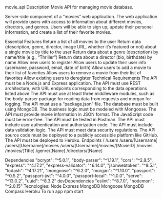 movie_api
Description
Movie API for managing movie database.

Server-side component of a “movies” web application. The web application will provide users with access to information about different movies, directors, and genres. Users will be able to sign up, update their personal information, and create a list of their favorite movies..

Essential Features
Return a list of all movies to the user
Return data (description, genre, director, image URL, whether it’s featured or not) about a single movie by title to the user
Return data about a genre (description) by name/title (e.g., “Thriller”)
Return data about a director (bio, birthdate) by name
Allow new users to register
Allow users to update their user info (username, password, email, date of birth)
Allow users to add a movie to their list of favorites
Allow users to remove a movie from their list of favorites
Allow existing users to deregister
Technical Requirements
The API must be a Node.js and Express application.
The API must use REST architecture, with URL endpoints corresponding to the data operations listed above
The API must use at least three middleware modules, such as the body-parser package for reading data from requests and morgan for logging.
The API must use a “package.json” file.
The database must be built using MongoDB.
The business logic must be modeled with Mongoose.
The API must provide movie information in JSON format.
The JavaScript code must be error-free.
The API must be tested in Postman.
The API must include user authentication and authorization code.
The API must include data validation logic.
The API must meet data security regulations.
The API source code must be deployed to a publicly accessible platform like GitHub.
The API must be deployed to Heroku.
Endpoints
/ /users /users/[Username] /users/[Username]/movies /users/[Username]/movies/[MovieID] /movies /movies/[Title] /genre/[Name] /directors/[Name]

Dependencies
"bcrypt": "^5.0.1",
"body-parser": "^1.19.1",
"cors": "^2.8.5",
"express": "^4.17.2",
"express-validator": "^6.14.0",
"jsonwebtoken": "^8.5.1",
"lodash": "^4.17.21",
"mongoose": "^6.2.0",
"morgan": "^1.10.0",
"passport": "^0.5.2",
"passport-jwt": "^4.0.0",
"passport-local": "^1.0.0",
"serve": "^13.0.2",
"uuid": "^8.3.2"
devDependencies
"eslint": "^8.7.0",
"nodemon": "^2.0.15"
Tecnologies:
Node
Express
MongoDB
Mongoose
MongoDB Compass
Heroku
To run app npm start
